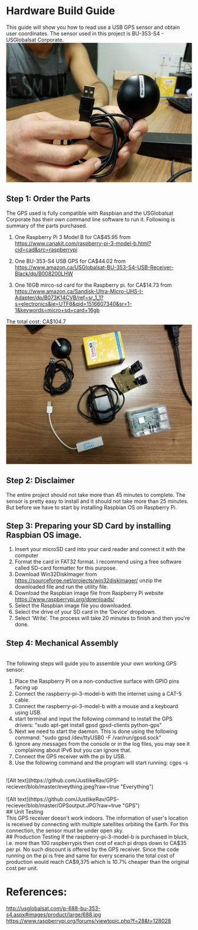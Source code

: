 
# Hardware Build Guide
This guide will show you how to read use a USB GPS sensor and obtain user coordinates. The sensor used in this project is BU-353-S4 - USGlobalsat Corporate.
<br>
![Alt text](https://github.com/JustlikeRav/GPS-reciever/blob/master/GPS.jpeg?raw=true "GPS")
<br>
## Step 1: Order the Parts
The GPS used is fully compatible with Raspbian and the USGlobalsat Corporate has their own command line software to run it. Following is summary of the parts purchased.

1.	One Raspberry Pi 3 Model B for CA$45.95 from https://www.canakit.com/raspberry-pi-3-model-b.html?cid=cad&src=raspberrypi

2.	One BU-353-S4 USB GPS for CA$44.02 from https://www.amazon.ca/USGlobalsat-BU-353-S4-USB-Receiver-Black/dp/B008200LHW

3.	One 16GB mirco-sd card for the Raspberry pi. for CA$14.73 from https://www.amazon.ca/Sandisk-Ultra-Micro-UHS-I-Adapter/dp/B073K14CVB/ref=sr_1_1?s=electronics&ie=UTF8&qid=1516607340&sr=1-1&keywords=micro+sd+card+16gb

The total cost: CA$104.7
<br>
![Alt text](https://github.com/JustlikeRav/GPS-reciever/blob/master/eveything.jpeg?raw=true "Everything")
<br>
## Step 2: Disclaimer
The entire project should not take more than 45 minutes to complete. The sensor is pretty easy to install and it should not take more than 25 minutes. But before we have to start by installing Raspbian OS on Raspberry Pi.
<br>
## Step 3: Preparing your SD Card by installing Raspbian OS image.
1.	Insert your microSD card into your card reader and connect it with the computer
2.	Format the card in FAT32 format. I recommend using a free software called SD-card formatter for this purpose.
3.	Download Win32DiskImager from https://sourceforge.net/projects/win32diskimager/  unzip the downloaded file and run the utility file.
4.	Download the Raspbian image file from Raspberry Pi website https://www.raspberrypi.org/downloads/
5.	Select the Raspbian image file you downloaded.
6.	Select the drive of your SD card in the ‘Device’ dropdown.
7.	Select ‘Write’. The process will take 20 minutes to finish and then you're done.<br>
## Step 4: Mechanical Assembly
<br>The following steps will guide you to assemble your own working GPS sensor:<br>
1.	Place the Raspberry Pi on a non-conductive surface with GPIO pins facing up
2.	Connect the raspberry-pi-3-model-b with the internet using a CAT-5 cable.
3.	Connect the raspberry-pi-3-model-b with a mouse and a keyboard using USB.
4.	start terminal and input the following command to install the GPS drivers: "sudo apt-get install gpsd gpsd-clients python-gps"
5.	Next we need to start the daemon. This is done using the following command: "sudo gpsd /dev/ttyUSB0 -F /var/run/gpsd.sock"
6.	Ignore any messages from the console or in the log files, you may see it complaining about IPv6 but you can ignore that.
7.	Connect the GPS receiver with the pi by USB.
8.	Use the following command and the program will start running: cgps -s
<br>
![Alt text](https://github.com/JustlikeRav/GPS-reciever/blob/master/eveything.jpeg?raw=true "Everything")
<br>
<br>
![Alt text](https://github.com/JustlikeRav/GPS-reciever/blob/master/GPSoutput.JPG?raw=true "GPS")
<br>
## Unit Testing
<br>
This GPS receiver doesn't work indoors. The information of user's location is received by connecting with multiple satellites orbiting the Earth. For this connection, the sensor must be under open sky.
<br>
## Production Testing
If the raspberry-pi-3-model-b is purchased in bluck, i.e. more than 100 raspberrypis then cost of each pi drops down to CA$35 per pi. No such discount is offered by the GPS receiver. Since the code running on the pi is free and same for every scenario the total cost of production would reach CA$9,375 which is 10.7% cheaper than the original cost per unit. 

# References:
http://usglobalsat.com/p-688-bu-353-s4.aspx#images/product/large/688.jpg
<br>
https://www.raspberrypi.org/forums/viewtopic.php?f=28&t=128028
